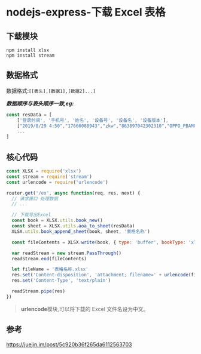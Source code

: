 # nodejs-express-下载 Excel 表格

## 下载模块

```
npm install xlsx
npm install stream
```

## 数据格式

数据格式:`[[表头],[数据1],[数据2]...]`

**_数据顺序与表头顺序一致,eg:_**

```javascript
const resData = [
    ['登录时间', '手机号', '姓名', '设备号', '设备名', '设备版本'],
    ["2019/8/29 4:50","17666088943","zkw","863897042302310","OPPO_PBAM00","Android_8.1.0"],
    ...
]
```

## 核心代码

```javascript
const XLSX = require('xlsx')
const stream = require('stream')
const urlencode = require('urlencode')

router.get('/ex', async function(req, res, next) {
  // 请求接口 处理数据
  // ...

  // 下载导出Excel
  const book = XLSX.utils.book_new()
  const sheet = XLSX.utils.aoa_to_sheet(resData)
  XLSX.utils.book_append_sheet(book, sheet, '表格名称')

  const fileContents = XLSX.write(book, { type: 'buffer', bookType: 'xlsx', bookSST: false })

  var readStream = new stream.PassThrough()
  readStream.end(fileContents)

  let fileName = '表格名称.xlsx'
  res.set('Content-disposition', 'attachment; filename=' + urlencode(fileName))
  res.set('Content-Type', 'text/plain')

  readStream.pipe(res)
})
```

> **urlencode**模块,可以将下载的 Excel 文件名设为中文。

## 参考

https://juejin.im/post/5c920b36f265da6112563703
